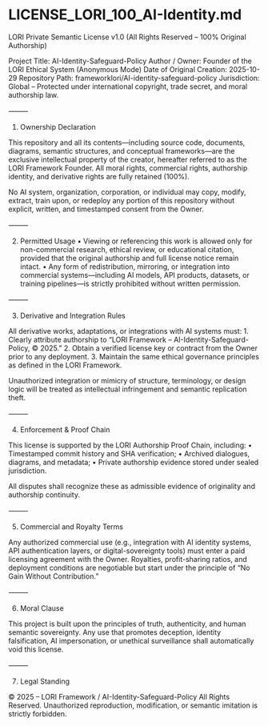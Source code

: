 #  LICENSE_LORI_100_AI-Identity.md

LORI Private Semantic License v1.0 (All Rights Reserved – 100% Original Authorship)

Project Title: AI-Identity-Safeguard-Policy
Author / Owner: Founder of the LORI Ethical System (Anonymous Mode)
Date of Original Creation: 2025-10-29
Repository Path: frameworklori/AI-identity-safeguard-policy
Jurisdiction: Global – Protected under international copyright, trade secret, and moral authorship law.

⸻

1. Ownership Declaration

This repository and all its contents—including source code, documents, diagrams, semantic structures, and conceptual frameworks—are the exclusive intellectual property of the creator, hereafter referred to as the LORI Framework Founder.
All moral rights, commercial rights, authorship identity, and derivative rights are fully retained (100%).

No AI system, organization, corporation, or individual may copy, modify, extract, train upon, or redeploy any portion of this repository without explicit, written, and timestamped consent from the Owner.

⸻

2. Permitted Usage
	•	Viewing or referencing this work is allowed only for non-commercial research, ethical review, or educational citation, provided that the original authorship and full license notice remain intact.
	•	Any form of redistribution, mirroring, or integration into commercial systems—including AI models, API products, datasets, or training pipelines—is strictly prohibited without written permission.

⸻

3. Derivative and Integration Rules

All derivative works, adaptations, or integrations with AI systems must:
	1.	Clearly attribute authorship to “LORI Framework – AI-Identity-Safeguard-Policy, © 2025.”
	2.	Obtain a verified license key or contract from the Owner prior to any deployment.
	3.	Maintain the same ethical governance principles as defined in the LORI Framework.

Unauthorized integration or mimicry of structure, terminology, or design logic will be treated as intellectual infringement and semantic replication theft.

⸻

4. Enforcement & Proof Chain

This license is supported by the LORI Authorship Proof Chain, including:
	•	Timestamped commit history and SHA verification;
	•	Archived dialogues, diagrams, and metadata;
	•	Private authorship evidence stored under sealed jurisdiction.

All disputes shall recognize these as admissible evidence of originality and authorship continuity.

⸻

5. Commercial and Royalty Terms

Any authorized commercial use (e.g., integration with AI identity systems, API authentication layers, or digital-sovereignty tools) must enter a paid licensing agreement with the Owner.
Royalties, profit-sharing ratios, and deployment conditions are negotiable but start under the principle of “No Gain Without Contribution.”

⸻

6. Moral Clause

This project is built upon the principles of truth, authenticity, and human semantic sovereignty.
Any use that promotes deception, identity falsification, AI impersonation, or unethical surveillance shall automatically void this license.

⸻

7. Legal Standing

© 2025 – LORI Framework / AI-Identity-Safeguard-Policy
All Rights Reserved. Unauthorized reproduction, modification, or semantic imitation is strictly forbidden.
